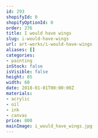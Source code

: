 ```yaml
---
id: 293
shopifyId: 0
shopifyOptionId: 0
order: 276
title: I would have wings
slug: i-would-have-wings
url: art-works/i-would-have-wings
aliases: []
categories:
- painting
inStock: false
isVisible: false
height: 85
width: 60
date: 2018-01-01T00:00:00Z
materials:
- acrylic
- oil
- ink
- canvas
price: 800
mainImage: i_would_have_wings.jpg
---
```

